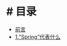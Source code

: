# # 目录

* [前言](Overview/Spring-Framework-Overview.md)
 * [1.“Spring”代表什么](Overview/1.what-we-mean-by-spring.md)


